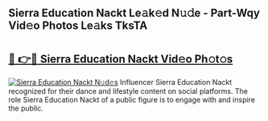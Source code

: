 ## Sierra Education Nackt Le𝚊k𝚎d N𝚞𝚍e - Part-Wqy Vid𝚎o Photos Le𝚊ks TksTA

# <h2><a href="http://fb0jgd4.evod.top/?m=Sierra+Education+Nackt">🔗 👉🔴 Sierra Education Nackt Vid𝚎o Ph𝚘t𝚘s</a></h2>

[![Sierra Education Nackt N𝚞d𝚎s](https://i.imgur.com/8V9OHl7.gif)](http://fb0jgd4.evod.top/?m=Sierra+Education+Nackt)
Influencer Sierra Education Nackt recognized for their dance and lifestyle content on social platforms. The role Sierra Education Nackt of a public figure is to engage with and inspire the public. 
